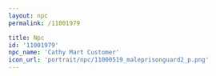 ```yaml
---
layout: npc
permalink: /11001979

title: Npc
id: '11001979'
npc_name: 'Cathy Mart Customer'
icon_url: 'portrait/npc/11000519_maleprisonguard2_p.png'
---
```

